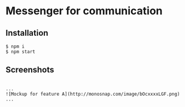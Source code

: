 # Messenger for communication

## Installation
```
$ npm i
$ npm start
```

## Screenshots
```

...
![Mockup for feature A](http://monosnap.com/image/bOcxxxxLGF.png)
...
```

